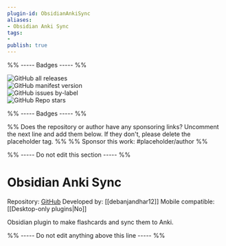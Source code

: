 ```yaml
---
plugin-id: ObsidianAnkiSync
aliases:
- Obsidian Anki Sync
tags: 
- 
publish: true
---
```


%% ----- Badges ----- %%

![GitHub all releases](https://img.shields.io/github/downloads/debanjandhar12/Obsidian-Anki-Sync/total?color=573E7A&logo=github&style=for-the-badge)   
![GitHub manifest version](https://img.shields.io/github/manifest-json/v/debanjandhar12/Obsidian-Anki-Sync?color=573E7A&logo=github&style=for-the-badge)   
![GitHub issues by-label](https://img.shields.io/github/issues/debanjandhar12/Obsidian-Anki-Sync/help%20wanted?color=573E7A&logo=github&style=for-the-badge)   
![GitHub Repo stars](https://img.shields.io/github/stars/debanjandhar12/Obsidian-Anki-Sync?color=573E7A&logo=github&style=for-the-badge)

%% ----- Badges ----- %%

%% Does the repository or author have any sponsoring links? Uncomment the next line and add them below. If they don't, please delete the placeholder tag. %%
%% Sponsor this work: #placeholder/author %%

%% ----- Do not edit this section ----- %%

# Obsidian Anki Sync

Repository: [GitHub](https://github.com/debanjandhar12/Obsidian-Anki-Sync)
Developed by: [[debanjandhar12]]
Mobile compatible: [[Desktop-only plugins|No]]

Obsidian plugin to make flashcards and sync them to Anki.

%% ----- Do not edit anything above this line ----- %% 
